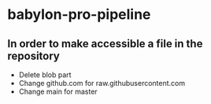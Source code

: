 # babylon-pro-pipeline
## In order to make accessible a file in the repository ##
* Delete blob part
* Change github.com for raw.githubusercontent.com
* Change main for master
